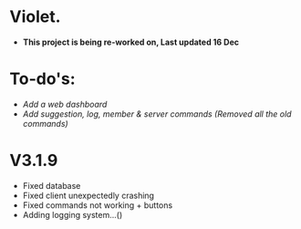 # Violet.

- **This project is being re-worked on, Last updated 16 Dec**

# To-do's:
- _Add a web dashboard_
- _Add suggestion, log, member & server commands (Removed all the old commands)_

# V3.1.9
- Fixed database
- Fixed client unexpectedly crashing
- Fixed commands not working + buttons
- Adding logging system...()
